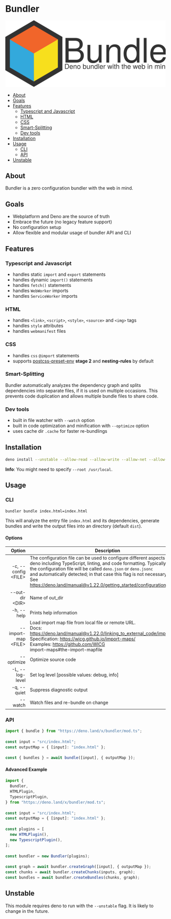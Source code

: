# Bundler

![Bundler](./static/icon.svg)

- [About](#about)
- [Goals](#goals)
- [Features](#features)
  - [Typescript and Javascript](#typescript-and-javascript)
  - [HTML](#html)
  - [CSS](#css)
  - [Smart-Splitting](#smart-splitting)
  - [Dev tools](#dev-tools)
- [Installation](#installation)
- [Usage](#usage)
  - [CLI](#cli)
  - [API](#api)
- [Unstable](#unstable)

## About

Bundler is a zero configuration bundler with the web in mind.

## Goals

- Webplatform and Deno are the source of truth
- Embrace the future (no legacy feature support)
- No configuration setup
- Allow flexible and modular usage of bundler API and CLI

## Features

### Typescript and Javascript

- handles static `import` and `export` statements
- handles dynamic `import()` statements
- handles `fetch()` statements
- handles `WebWorker` imports
- handles `ServiceWorker` imports

### HTML

- handles `<link>`, `<script>`, `<style>`, `<source>` and `<img>` tags
- handles `style` attributes
- handles `webmanifest` files

### CSS

- handles `css` `@import` statements
- supports [postcss-preset-env](https://preset-env.cssdb.org) **stage 2** and
  **nesting-rules** by default

### Smart-Splitting

Bundler automatically analyzes the dependency graph and splits dependencies into
separate files, if it is used on multiple occasions. This prevents code
duplication and allows multiple bundle files to share code.

### Dev tools

- built in file watcher with `--watch` option
- built in code optimization and minification with `--optimize` option
- uses cache dir `.cache` for faster re-bundlings

## Installation

```sh
deno install --unstable --allow-read --allow-write --allow-net --allow-env --name bundler https://deno.land/x/bundler/cli.ts
```

**Info**: You might need to specify `--root /usr/local`.

## Usage

### CLI

```sh
bundler bundle index.html=index.html
```

This will analyze the entry file `index.html` and its dependencies, generate
bundles and write the output files into an directory (default `dist`).

#### Options <!-- omit in toc -->

|               Option | Description                                                                                                                                                                                                                                                                                                                                                           | Default |
| -------------------: | --------------------------------------------------------------------------------------------------------------------------------------------------------------------------------------------------------------------------------------------------------------------------------------------------------------------------------------------------------------------- | ------- |
| -c, --config \<FILE> | The configuration file can be used to configure different aspects of<br>deno including TypeScript, linting, and code formatting. Typically<br>the configuration file will be called `deno.json` or `deno.jsonc`<br>and automatically detected; in that case this flag is not necessary.<br>See<br>https://deno.land/manual@v1.22.0/getting_started/configuration_file | {}      |
|     --out-dir \<DIR> | Name of out_dir                                                                                                                                                                                                                                                                                                                                                       | "dist"  |
|           -h, --help | Prints help information                                                                                                                                                                                                                                                                                                                                               |         |
| --import-map \<FILE> | Load import map file from local file or remote URL.<br>Docs:<br>https://deno.land/manual@v1.22.0/linking_to_external_code/import_maps<br>Specification: https://wicg.github.io/import-maps/<br>Examples: https://github.com/WICG<br>import-maps#the-import-mapfile                                                                                                    | {}      |
|           --optimize | Optimize source code                                                                                                                                                                                                                                                                                                                                                  | false   |
|      -L, --log-level | Set log level [possible values: debug, info]                                                                                                                                                                                                                                                                                                                          | debug   |
|          -q, --quiet | Suppress diagnostic output                                                                                                                                                                                                                                                                                                                                            | false   |
|              --watch | Watch files and re-bundle on change                                                                                                                                                                                                                                                                                                                                   | false   |

### API

```ts
import { bundle } from "https://deno.land/x/bundler/mod.ts";

const input = "src/index.html";
const outputMap = { [input]: "index.html" };

const { bundles } = await bundle([input], { outputMap });
```

#### Advanced Example <!-- omit in toc -->

```ts
import {
  Bundler,
  HTMLPlugin,
  TypescriptPlugin,
} from "https://deno.land/x/bundler/mod.ts";

const input = "src/index.html";
const outputMap = { [input]: "index.html" };

const plugins = [
  new HTMLPlugin(),
  new TypescriptPlugin(),
];

const bundler = new Bundler(plugins);

const graph = await bundler.createGraph([input], { outputMap });
const chunks = await bundler.createChunks(inputs, graph);
const bundles = await bundler.createBundles(chunks, graph);
```

## Unstable

This module requires deno to run with the `--unstable` flag. It is likely to
change in the future.
